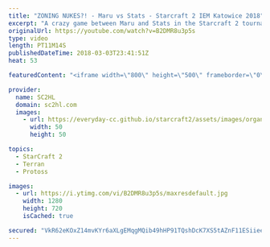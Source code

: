 ```yaml
---
title: "ZONING NUKES?! - Maru vs Stats - Starcraft 2 IEM Katowice 2018"
excerpt: "A crazy game between Maru and Stats in the Starcraft 2 tournament at IEM Katowice 2018! Nukes, Carriers, Tempest, Ghosts, this game has it all!  ► http://bit.ly/SC2HLsubscribe - SUBSCRIBE to SC2HL!    Thank you for watching our videos! Subscribe for more StarCraft 2: Legacy of the void highlights. We"
originalUrl: https://youtube.com/watch?v=B2DMR8u3p5s
type: video
length: PT11M14S
publishedDateTime: 2018-03-03T23:41:51Z
heat: 53

featuredContent: "<iframe width=\"800\" height=\"500\" frameborder=\"0\" src=\"https://www.youtube.com/embed/B2DMR8u3p5s\" allow=\"accelerometer; autoplay; encrypted-media; gyroscope; picture-in-picture\" allowfullscreen></iframe>"

provider:
  name: SC2HL
  domain: sc2hl.com
  images:
    - url: https://everyday-cc.github.io/starcraft2/assets/images/organizations/sc2hl.com-50x50.jpg
      width: 50
      height: 50

topics:
  - StarCraft 2
  - Terran
  - Protoss

images:
  - url: https://i.ytimg.com/vi/B2DMR8u3p5s/maxresdefault.jpg
    width: 1280
    height: 720
    isCached: true

secured: "VkR62eKOxZ14mvKYr6aXLgEMqgMQib49hHP91TQshDcK7XS5tAZnF11ESiieeNpGppNufeioVEabdyreyIWjPwviKLX2Ti5eNG8sujA0GDcXrhkG50NeQs7rmdPHgDw8D7pPxuErnTf55t2/vO+gBOGVcliq5PGMbp15VIlzzFbubCCmI6D51ce6QnixBtWMST5LW2PfnmiINRJ+ZXp4dczTRW67856w6fx31jbonV1uvkSx3OpwNxxfzehkGlqZBJzEwkGMKqpC/JlYC13OvtALWXkKWAJv9MywvCUHN4bta9LUB1rczH5q6HuthIihGUh6sRKoi2blu2s15kOAiJRVR32vd18TyWR6vHd93j3y62FhH+S6YjpGRuwC0kHiViDerbywqLsxgw4k6epZ0TH2XwoGONrXHzQkZt+5niVMRup+N9SrgN2n0QaB7R91;dNx3Mwvl5OzcPQwe1n91qg=="
---
```



